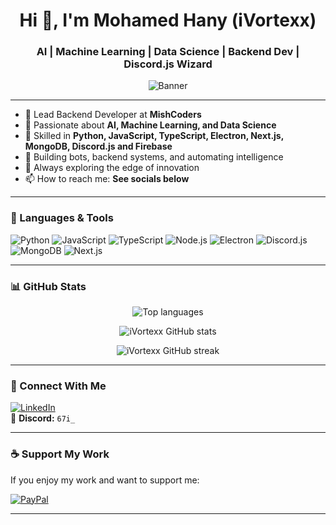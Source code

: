 <h1 align="center">Hi 👋, I'm Mohamed Hany (iVortexx)</h1>
<h3 align="center">AI | Machine Learning | Data Science | Backend Dev | Discord.js Wizard</h3>

<p align="center">
  <img src="https://raw.githubusercontent.com/iVortexx/iVortexx/main/banner.gif" alt="Banner" />
</p>

---

- 🔭 Lead Backend Developer at **MishCoders**
- 🧠 Passionate about **AI, Machine Learning, and Data Science**
- 🧪 Skilled in **Python, JavaScript, TypeScript, Electron, Next.js, MongoDB, Discord.js and Firebase**
- 🧩 Building bots, backend systems, and automating intelligence
- 🌱 Always exploring the edge of innovation
- 📫 How to reach me: **See socials below**

---

### 🧰 Languages & Tools
![Python](https://img.shields.io/badge/python-3670A0?style=flat&logo=python&logoColor=ffdd54)
![JavaScript](https://img.shields.io/badge/javascript-%23323330.svg?style=flat&logo=javascript&logoColor=%23F7DF1E)
![TypeScript](https://img.shields.io/badge/typescript-%23007ACC.svg?style=flat&logo=typescript&logoColor=white)
![Node.js](https://img.shields.io/badge/node.js-6DA55F?style=flat&logo=node.js&logoColor=white)
![Electron](https://img.shields.io/badge/electron-191970?style=flat&logo=electron&logoColor=white)
![Discord.js](https://img.shields.io/badge/discord.js-7289DA?style=flat&logo=discord&logoColor=white)
![MongoDB](https://img.shields.io/badge/-MongoDB-4DB33D?style=flat&logo=mongodb&logoColor=FFFFFF)
![Next.js](https://img.shields.io/badge/NextJs-000000?style=flat&logo=next.js&logoColor=white)


---

### 📊 GitHub Stats

<p align="center">
  <img src="https://github-profile-summary-cards.vercel.app/api/cards/most-commit-language?username=iVortexx&theme=github_dark" alt="Top languages" />
</p>

<p align="center">
  <img src="https://github-profile-summary-cards.vercel.app/api/cards/profile-details?username=iVortexx&theme=dark" alt="iVortexx GitHub stats" />
</p>

<p align="center">
  <img src="https://github-readme-streak-stats.herokuapp.com/?user=iVortexx&thttps://streak-stats.demolab.com/?user=iVortexx&theme=darkme=dark" alt="iVortexx GitHub streak" />
</p>

---

### 🔗 Connect With Me

[![LinkedIn](https://img.shields.io/badge/LinkedIn-%230077B5.svg?style=flat&logo=linkedin&logoColor=white)](https://www.linkedin.com/in/mohamed-hany-269843280/)  
💬 **Discord:** `67i_`

---

### ☕ Support My Work

If you enjoy my work and want to support me:

[![PayPal](https://img.shields.io/badge/Donate-PayPal-0070BA.svg?style=for-the-badge&logo=paypal)](https://paypal.me/momorwe)

---

